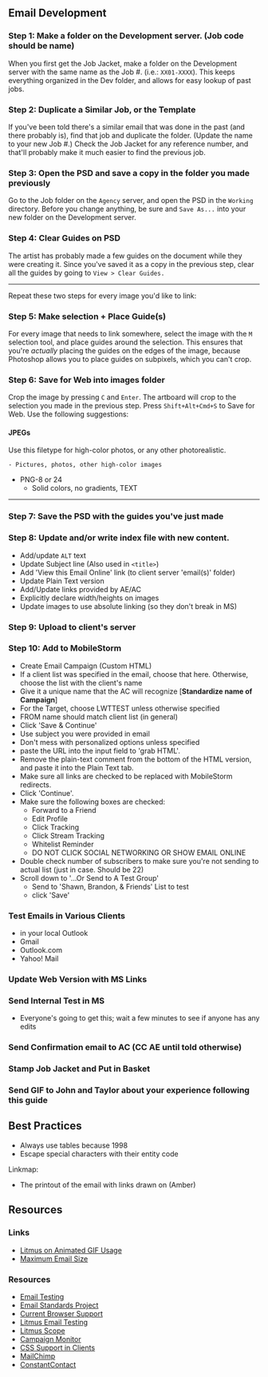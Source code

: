 ## Email Development

### Step 1: Make a folder on the Development server. (Job code should be name)

When you first get the Job Jacket, make a folder on the Development server with the same name as the Job #. (i.e.: `XX01-XXXX`). This keeps everything organized in the Dev folder, and allows for easy lookup of past jobs.

### Step 2: Duplicate a Similar Job, or the Template

If you've been told there's a similar email that was done in the past (and there probably is), find that job and duplicate the folder. (Update the name to your new Job #.) Check the Job Jacket for any reference number, and that'll probably make it much easier to find the previous job.

### Step 3: Open the PSD and save a copy in the folder you made previously

Go to the Job folder on the `Agency` server, and open the PSD in the `Working` directory. Before you change anything, be sure and `Save As...` into your new folder on the Development server.

### Step 4: Clear Guides on PSD

The artist has probably made a few guides on the document while they were creating it. Since you've saved it as a copy in the previous step, clear all the guides by going to `View > Clear Guides.`

---

Repeat these two steps for every image you'd like to link: 

### Step 5: Make selection + Place Guide(s)

For every image that needs to link somewhere, select the image with the `M` selection tool, and place guides around the selection. This ensures that you're *actually* placing the guides on the edges of the image, because Photoshop allows you to place guides on subpixels, which you can't crop.

### Step 6: Save for Web into images folder

Crop the image by pressing `C` and `Enter`. The artboard will crop to the selection you made in the previous step. Press `Shift+Alt+Cmd+S` to Save for Web. Use the following suggestions:

#### JPEGs
Use this filetype for high-color photos, or any other photorealistic. 

    - Pictures, photos, other high-color images
  - PNG-8 or 24
    - Solid colors, no gradients, TEXT
    
---

### Step 7: Save the PSD with the guides you've just made

### Step 8: Update and/or write index file with new content.
  - Add/update `ALT` text
  - Update Subject line (Also used in `<title>`)
  - Add 'View this Email Online' link (to client server 'email(s)' folder)
  - Update Plain Text version
  - Add/Update links provided by AE/AC
  - Explicitly declare width/heights on images
  - Update images to use absolute linking (so they don't break in MS)
  
### Step 9: Upload to client's server

### Step 10: Add to MobileStorm
  - Create Email Campaign (Custom HTML)
  - If a client list was specified in the email, choose that here. Otherwise, choose the list with the client's name
  - Give it a unique name that the AC will recognize [**Standardize name of Campaign**]
  - For the Target, choose LWTTEST unless otherwise specified
  - FROM name should match client list (in general)
  - Click 'Save & Continue'
  - Use subject you were provided in email
  - Don't mess with personalized options unless specified
  - paste the URL into the input field to 'grab HTML'. 
  - Remove the plain-text comment from the bottom of the HTML version, and paste it into the Plain Text tab.
  - Make sure all links are checked to be replaced with MobileStorm redirects.
  - Click 'Continue'.
  - Make sure the following boxes are checked:
    - Forward to a Friend
    - Edit Profile
    - Click Tracking 
    - Click Stream Tracking
    - Whitelist Reminder
    - DO NOT CLICK SOCIAL NETWORKING OR SHOW EMAIL ONLINE
  - Double check number of subscribers to make sure you're not sending to actual list (just in case. Should be 22)
  - Scroll down to '...Or Send to A Test Group'
    - Send to 'Shawn, Brandon, & Friends' List to test
    - click 'Save'
  
### Test Emails in Various Clients
  - in your local Outlook
  - Gmail
  - Outlook.com
  - Yahoo! Mail

### Update Web Version with MS Links

### Send Internal Test in MS
  - Everyone's going to get this; wait a few minutes to see if anyone has any edits

### Send Confirmation email to AC (CC AE until told otherwise)

### Stamp Job Jacket and Put in Basket

### Send GIF to John and Taylor about your experience following this guide
  
## Best Practices

- Always use tables because 1998
- Escape special characters with their entity code

Linkmap:
- The printout of the email with links drawn on (Amber)


## Resources

### Links

* [Litmus on Animated GIF Usage](https://litmus.com/blog/a-guide-to-animated-gifs-in-email "Litmus Animation Article")
* [Maximum Email Size](http://www.emailonacid.com/blog/details/C13/when_it_comes_to_html_email_size_does_matter "Maximum Email Size")

### Resources

* [Email Testing](http://www.campaignmonitor.com/testing/ "Email Testing")
* [Email Standards Project](http://www.email-standards.org/ "Email Standards Project")
* [Current Browser Support](http://www.email-standards.org/clients/ "Browser Support")
* [Litmus Email Testing](http://litmus.com/email-testing "Litmus Email Testing")
* [Litmus Scope](https://litmus.com/scope/ "Litmus Scope")
* [Campaign Monitor](http://www.campaignmonitor.com/ "Campaign Monitor")
* [CSS Support in Clients](http://www.campaignmonitor.com/css/ "CSS Support")
* [MailChimp](http://mailchimp.com/ "MailChimp")
* [ConstantContact](http://www.constantcontact.com/index.jsp "Constant Contact")